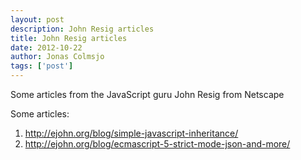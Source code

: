 ```yaml
---
layout: post
description: John Resig articles
title: John Resig articles
date: 2012-10-22
author: Jonas Colmsjo
tags: ['post']
---
```


Some articles from the JavaScript guru John Resig from Netscape
 




Some articles:

1. http://ejohn.org/blog/simple-javascript-inheritance/
1. http://ejohn.org/blog/ecmascript-5-strict-mode-json-and-more/
